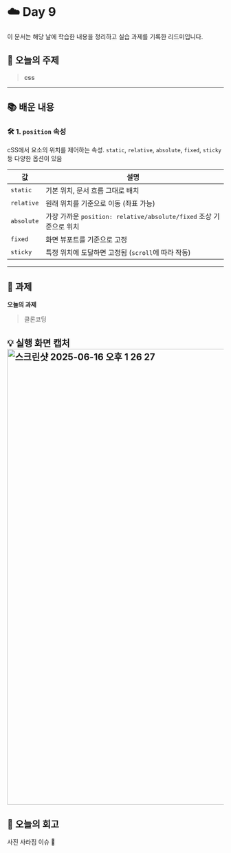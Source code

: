 # ☁️ Day 9
이 문서는 해당 날에 학습한 내용을 정리하고 실습 과제를 기록한 리드미입니다.

## 🔖 오늘의 주제
> **css**

---

## 📚 배운 내용

### 🛠️ 1. `position` 속성

cSS에서 요소의 위치를 제어하는 속성. `static`, `relative`, `absolute`, `fixed`, `sticky` 등 다양한 옵션이 있음

| 값 | 설명 |
| --- | --- |
| `static` | 기본 위치, 문서 흐름 그대로 배치 |
| `relative` | 원래 위치를 기준으로 이동 (좌표 가능) |
| `absolute` | 가장 가까운 `position: relative/absolute/fixed` 조상 기준으로 위치 |
| `fixed` | 화면 뷰포트를 기준으로 고정 |
| `sticky` | 특정 위치에 도달하면 고정됨 (`scroll`에 따라 작동) |

---

## 📝 과제

**오늘의 과제**
> 클론코딩

💡 **실행 화면 캡처**  
<img width="1058" alt="스크린샷 2025-06-16 오후 1 26 27" src="https://github.com/user-attachments/assets/44cd4235-9e75-4957-871c-4e502e1436ba" />
---

## 💭 오늘의 회고
사진 사라짐 이슈 🥲

